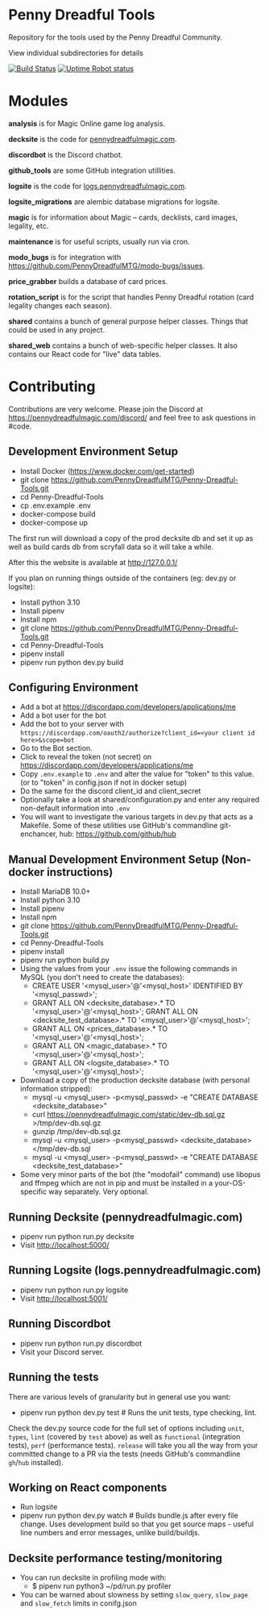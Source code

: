 # Penny Dreadful Tools

Repository for the tools used by the Penny Dreadful Community.

View individual subdirectories for details

[![Build Status](https://travis-ci.org/PennyDreadfulMTG/Penny-Dreadful-Tools.svg?branch=master)](https://travis-ci.org/PennyDreadfulMTG/Penny-Dreadful-Tools)
[![Uptime Robot status](https://img.shields.io/uptimerobot/status/m778417564-ebc98d54a784806de06fee4d.svg)](https://status.pennydreadfulmagic.com)

# Modules

**analysis** is for Magic Online game log analysis.

**decksite** is the code for [pennydreadfulmagic.com](https://pennydreadfulmagic.com/).

**discordbot** is the Discord chatbot.

**github_tools** are some GitHub integration utillities.

**logsite** is the code for [logs.pennydreadfulmagic.com](https://logs.pennydreadfulmagic.com/).

**logsite_migrations** are alembic database migrations for logsite.

**magic** is for information about Magic – cards, decklists, card images, legality, etc.

**maintenance** is for useful scripts, usually run via cron.

**modo_bugs** is for integration with <https://github.com/PennyDreadfulMTG/modo-bugs/issues>.

**price_grabber** builds a database of card prices.

**rotation_script** is for the script that handles Penny Dreadful rotation (card legality changes each season).

**shared** contains a bunch of general purpose helper classes. Things that could be used in any project.

**shared_web** contains a bunch of web-specific helper classes. It also contains our React code for "live" data tables.

# Contributing

Contributions are very welcome. Please join the Discord at <https://pennydreadfulmagic.com/discord/> and feel free to ask questions in #code.

## Development Environment Setup

- Install Docker (https://www.docker.com/get-started)
- git clone <https://github.com/PennyDreadfulMTG/Penny-Dreadful-Tools.git>
- cd Penny-Dreadful-Tools
- cp .env.example .env
- docker-compose build
- docker-compose up

The first run will download a copy of the prod decksite db and set it up as well as build cards db from scryfall data so it will take a while.

After this the website is available at http://127.0.0.1/

If you plan on running things outside of the containers (eg: dev.py or logsite):
- Install python 3.10
- Install pipenv
- Install npm
- git clone <https://github.com/PennyDreadfulMTG/Penny-Dreadful-Tools.git>
- cd Penny-Dreadful-Tools
- pipenv install
- pipenv run python dev.py build

## Configuring Environment

- Add a bot at <https://discordapp.com/developers/applications/me>
- Add a bot user for the bot
- Add the bot to your server with `https://discordapp.com/oauth2/authorize?client_id=<your client id here>&scope=bot`
- Go to the Bot section.
- Click to reveal the token (not secret) on <https://discordapp.com/developers/applications/me>
- Copy `.env.example` to `.env` and alter the value for "token" to this value. (or to "token" in config.json if not in docker setup)
- Do the same for the discord client_id and client_secret
- Optionally take a look at shared/configuration.py and enter any required non-default information into `.env`
- You will want to investigate the various targets in dev.py that acts as a Makefile. Some of these utilities use GitHub's commandline git-enchancer, hub: <https://github.com/github/hub>

## Manual Development Environment Setup (Non-docker instructions)

- Install MariaDB 10.0+
- Install python 3.10
- Install pipenv
- Install npm
- git clone <https://github.com/PennyDreadfulMTG/Penny-Dreadful-Tools.git>
- cd Penny-Dreadful-Tools
- pipenv install
- pipenv run python build.py
- Using the values from your `.env` issue the following commands in MySQL (you don't need to create the databases):
  - CREATE USER '<mysql_user>'@'<mysql_host>' IDENTIFIED BY '<mysql_passwd>';
  - GRANT ALL ON <decksite_database>.* TO '<mysql_user>'@'<mysql_host>';
    GRANT ALL ON <decksite_test_database>.* TO '<mysql_user>'@'<mysql_host>';
  - GRANT ALL ON <prices_database>.* TO '<mysql_user>'@'<mysql_host>';
  - GRANT ALL ON <magic_database>.* TO '<mysql_user>'@'<mysql_host>';
  - GRANT ALL ON <logsite_database>.* TO '<mysql_user>'@'<mysql_host>';
- Download a copy of the production decksite database (with personal information stripped):
  - mysql -u <mysql_user> -p<mysql_passwd> -e "CREATE DATABASE <decksite_database>"
  - curl <https://pennydreadfulmagic.com/static/dev-db.sql.gz> >/tmp/dev-db.sql.gz
  - gunzip /tmp/dev-db.sql.gz
  - mysql -u <mysql_user> -p<mysql_passwd> <decksite_database> </tmp/dev-db.sql
  - mysql -u <mysql_user> -p<mysql_passwd> -e "CREATE DATABASE <decksite_test_database>"
- Some very minor parts of the bot (the "modofail" command) use libopus and ffmpeg which are not in pip and must be installed in a your-OS-specific way separately. Very optional.

## Running Decksite (pennydreadfulmagic.com)

- pipenv run python run.py decksite
- Visit <http://localhost:5000/>

## Running Logsite (logs.pennydreadfulmagic.com)

- pipenv run python run.py logsite
- Visit <http://localhost:5001/>

## Running Discordbot

- pipenv run python run.py discordbot
- Visit your Discord server.

## Running the tests

There are various levels of granularity but in general use you want:

- pipenv run python dev.py test # Runs the unit tests, type checking, lint.

Check the dev.py source code for the full set of options including `unit`, `types`, `lint` (covered by `test` above) as well as `functional` (integration tests), `perf` (performance tests). `release` will take you all the way from your committed change to a PR via the tests (needs GitHub's commandline `gh`/`hub` installed).

## Working on React components

- Run logsite
- pipenv run python dev.py watch # Builds bundle.js after every file change. Uses development build so that you get source maps - useful line numbers and error messages, unlike build/buildjs.

## Decksite performance testing/monitoring

- You can run decksite in profiling mode with:
    - $ pipenv run python3 ~/pd/run.py profiler
- You can be warned about slowness by setting `slow_query`, `slow_page` and `slow_fetch` limits in conifg.json
